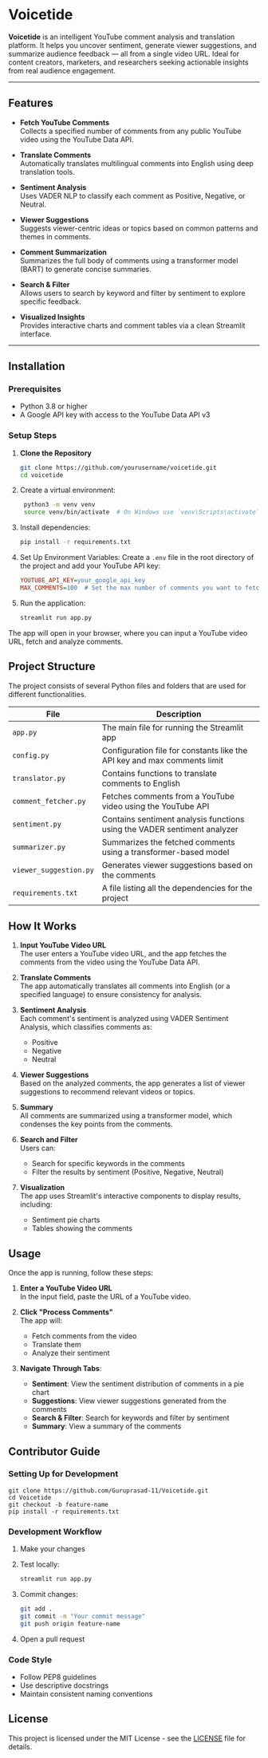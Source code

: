 # Voicetide

**Voicetide** is an intelligent YouTube comment analysis and translation platform. It helps you uncover sentiment, generate viewer suggestions, and summarize audience feedback — all from a single video URL. Ideal for content creators, marketers, and researchers seeking actionable insights from real audience engagement.

---

## Features

- **Fetch YouTube Comments**  
  Collects a specified number of comments from any public YouTube video using the YouTube Data API.

- **Translate Comments**  
  Automatically translates multilingual comments into English using deep translation tools.

- **Sentiment Analysis**  
  Uses VADER NLP to classify each comment as Positive, Negative, or Neutral.

- **Viewer Suggestions**  
  Suggests viewer-centric ideas or topics based on common patterns and themes in comments.

- **Comment Summarization**  
  Summarizes the full body of comments using a transformer model (BART) to generate concise summaries.

- **Search & Filter**  
  Allows users to search by keyword and filter by sentiment to explore specific feedback.

- **Visualized Insights**  
  Provides interactive charts and comment tables via a clean Streamlit interface.

---

## Installation

### Prerequisites

- Python 3.8 or higher
- A Google API key with access to the YouTube Data API v3

### Setup Steps

1. **Clone the Repository**
   ```bash
   git clone https://github.com/yourusername/voicetide.git
   cd voicetide
   ```

2. Create a virtual environment:
   ```bash
    python3 -m venv venv
    source venv/bin/activate  # On Windows use `venv\Scripts\activate`
    ```

3. Install dependencies:
   ```bash
   pip install -r requirements.txt
   ```

4. Set Up Environment Variables:
    Create a `.env` file in the root directory of the project and add your YouTube API key:
    ```ini
    YOUTUBE_API_KEY=your_google_api_key
    MAX_COMMENTS=100  # Set the max number of comments you want to fetch
    ```

5. Run the application:
    ```bash
    streamlit run app.py
    ```
The app will open in your browser, where you can input a YouTube video URL, fetch and analyze comments.

## Project Structure

The project consists of several Python files and folders that are used for different functionalities.

| File | Description |
|------|-------------|
| `app.py` | The main file for running the Streamlit app |
| `config.py` | Configuration file for constants like the API key and max comments limit |
| `translator.py` | Contains functions to translate comments to English |
| `comment_fetcher.py` | Fetches comments from a YouTube video using the YouTube API |
| `sentiment.py` | Contains sentiment analysis functions using the VADER sentiment analyzer |
| `summarizer.py` | Summarizes the fetched comments using a transformer-based model |
| `viewer_suggestion.py` | Generates viewer suggestions based on the comments |
| `requirements.txt` | A file listing all the dependencies for the project |

## How It Works

1. **Input YouTube Video URL**  
   The user enters a YouTube video URL, and the app fetches the comments from the video using the YouTube Data API.

2. **Translate Comments**  
   The app automatically translates all comments into English (or a specified language) to ensure consistency for analysis.

3. **Sentiment Analysis**  
   Each comment's sentiment is analyzed using VADER Sentiment Analysis, which classifies comments as:
   - Positive
   - Negative
   - Neutral

4. **Viewer Suggestions**  
   Based on the analyzed comments, the app generates a list of viewer suggestions to recommend relevant videos or topics.

5. **Summary**  
   All comments are summarized using a transformer model, which condenses the key points from the comments.

6. **Search and Filter**  
   Users can:
   - Search for specific keywords in the comments
   - Filter the results by sentiment (Positive, Negative, Neutral)

7. **Visualization**  
   The app uses Streamlit's interactive components to display results, including:
   - Sentiment pie charts
   - Tables showing the comments

## Usage

Once the app is running, follow these steps:

1. **Enter a YouTube Video URL**  
   In the input field, paste the URL of a YouTube video.

2. **Click "Process Comments"**  
   The app will:
   - Fetch comments from the video
   - Translate them
   - Analyze their sentiment

3. **Navigate Through Tabs**:
   - **Sentiment**: View the sentiment distribution of comments in a pie chart
   - **Suggestions**: View viewer suggestions generated from the comments
   - **Search & Filter**: Search for keywords and filter by sentiment
   - **Summary**: View a summary of the comments

## Contributor Guide
### Setting Up for Development
    git clone https://github.com/Guruprasad-11/Voicetide.git
    cd Voicetide
    git checkout -b feature-name
    pip install -r requirements.txt

### Development Workflow
1. Make your changes

2. Test locally:
    ```bash
    streamlit run app.py
    ```

3. Commit changes:
    ```bash
    git add .
    git commit -m "Your commit message"
    git push origin feature-name
    ```

4. Open a pull request

### Code Style
- Follow PEP8 guidelines
- Use descriptive docstrings
- Maintain consistent naming conventions

## License

This project is licensed under the MIT License - see the [LICENSE](LICENSE) file for details.